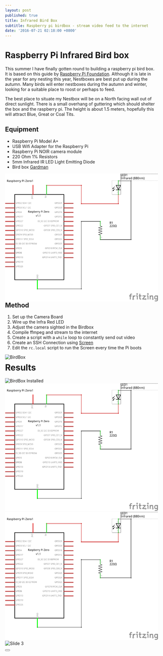 ```yaml
---
layout: post
published: true
title: Infrared Bird Box
subtitle: Raspberry pi birdbox - stream video feed to the internet
date: '2016-07-21 02:18:00 +0800'
---
```

**Raspberry Pi Infrared Bird box**
========================

This summer I have finally gotten round to building a raspberry pi bird box. It is based on this guide by [Raspberry Pi Foundation](https://www.raspberrypi.org/learning/infrared-bird-box/). Although it is late in the year for any nesting this year, Nestboxes are best put up during the autumn. Many birds will enter nestboxes during the autumn and winter, looking for a suitable place to roost or perhaps to feed. 

The best place to situate my Nestbox will be on a North facing wall out of direct sunlight. There is a small overhang of guttering which should shelter the box and the raspberry pi. The height is about 1.5 meters, hopefully this will attract Blue, Great or Coal Tits. 


## Equipment

 - Raspberry Pi Model A+
 - USB Wifi Adapter for the Raspberry Pi
 - Raspberry Pi NOIR camera module
 - 220 Ohm 1% Resistors
 - 5mm Infrared IR LED Light Emitting Diode
 - Bird box [Gardman](http://www.diy.com/departments/gardman-brown-nest-box/189469_BQ.prd)

<img src="/img/Birdbox_schem.png" alt="BirdBox Schematic" align="left" style="PADDING-RIGHT: 2px"/>

## Method


 1. Set up the Camera Board
 2. Wire up the Infra Red LED
 3. Adjust the camera sighted in the Birdbox
 4. Compile ffmpeg and stream to the internet
 5. Create a script with a `while` loop to constantly send out video
 6. Create an SSH Connection using [Screen](https://en.wikipedia.org/wiki/GNU_Screen) 
 6. Edit the `rc.local` script to run the Screen every time the Pi boots

<img src="/img/IMG_3119.png" alt="BirdBox" align="left" style="PADDING-RIGHT: 0px"/>

# Results

<img src="/img/IMG_3223.png" alt="BirdBox Installed" align="left" style="PADDING-RIGHT: 0px"/>

<html>

<head>
  <meta http-equiv="X-UA-Compatible" content="IE=Edge"> <!-- For intranet testing only, remove in production. -->
  <meta content="text/html; charset=utf-8" http-equiv="Content-Type">
  <title>Slide Show</title>
</head>

<body>
  <div id="slideShowImages">
    <img src="/img/Birdbox_schem.png" alt="Slide 1" />
    <img src="/img/Birdbox_schem.png" alt="Slide 2" />
    <img src="/img/IMG_3223.png" alt="Slide 3" />    
    </div>  
  <button id="slideShowButton"></button> <!-- Optional button element. -->
  <script src="slideShow.js"></script>
</body>

</html>
